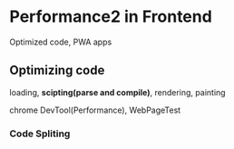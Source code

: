 # Performance2 in Frontend

Optimized code, PWA apps

## Optimizing code

loading, **scipting(parse and compile)**, rendering, painting

chrome DevTool(Performance), WebPageTest

### Code Spliting


